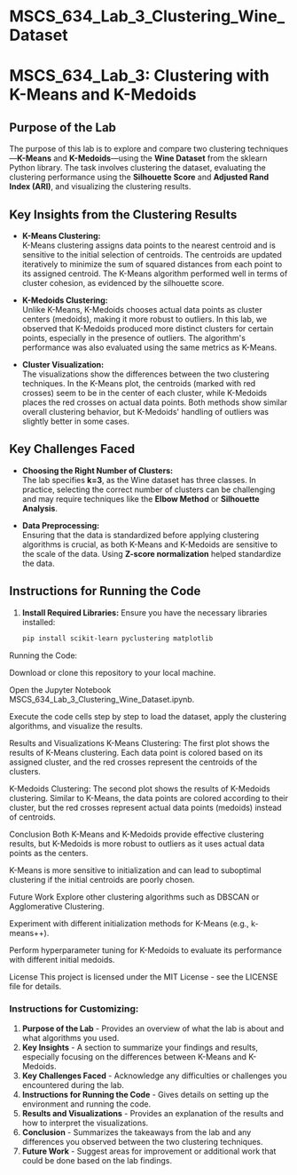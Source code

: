 # MSCS_634_Lab_3_Clustering_Wine_Dataset

# MSCS_634_Lab_3: Clustering with K-Means and K-Medoids

## Purpose of the Lab

The purpose of this lab is to explore and compare two clustering techniques—**K-Means** and **K-Medoids**—using the **Wine Dataset** from the sklearn Python library. The task involves clustering the dataset, evaluating the clustering performance using the **Silhouette Score** and **Adjusted Rand Index (ARI)**, and visualizing the clustering results.

## Key Insights from the Clustering Results

- **K-Means Clustering:**  
  K-Means clustering assigns data points to the nearest centroid and is sensitive to the initial selection of centroids. The centroids are updated iteratively to minimize the sum of squared distances from each point to its assigned centroid. The K-Means algorithm performed well in terms of cluster cohesion, as evidenced by the silhouette score.

- **K-Medoids Clustering:**  
  Unlike K-Means, K-Medoids chooses actual data points as cluster centers (medoids), making it more robust to outliers. In this lab, we observed that K-Medoids produced more distinct clusters for certain points, especially in the presence of outliers. The algorithm's performance was also evaluated using the same metrics as K-Means.

- **Cluster Visualization:**  
  The visualizations show the differences between the two clustering techniques. In the K-Means plot, the centroids (marked with red crosses) seem to be in the center of each cluster, while K-Medoids places the red crosses on actual data points. Both methods show similar overall clustering behavior, but K-Medoids' handling of outliers was slightly better in some cases.

## Key Challenges Faced

- **Choosing the Right Number of Clusters:**  
  The lab specifies **k=3**, as the Wine dataset has three classes. In practice, selecting the correct number of clusters can be challenging and may require techniques like the **Elbow Method** or **Silhouette Analysis**.

- **Data Preprocessing:**  
  Ensuring that the data is standardized before applying clustering algorithms is crucial, as both K-Means and K-Medoids are sensitive to the scale of the data. Using **Z-score normalization** helped standardize the data.

## Instructions for Running the Code

1. **Install Required Libraries:**
   Ensure you have the necessary libraries installed:
   ```bash
   pip install scikit-learn pyclustering matplotlib
Running the Code:

Download or clone this repository to your local machine.

Open the Jupyter Notebook MSCS_634_Lab_3_Clustering_Wine_Dataset.ipynb.

Execute the code cells step by step to load the dataset, apply the clustering algorithms, and visualize the results.

Results and Visualizations
K-Means Clustering:
The first plot shows the results of K-Means clustering. Each data point is colored based on its assigned cluster, and the red crosses represent the centroids of the clusters.

K-Medoids Clustering:
The second plot shows the results of K-Medoids clustering. Similar to K-Means, the data points are colored according to their cluster, but the red crosses represent actual data points (medoids) instead of centroids.

Conclusion
Both K-Means and K-Medoids provide effective clustering results, but K-Medoids is more robust to outliers as it uses actual data points as the centers.

K-Means is more sensitive to initialization and can lead to suboptimal clustering if the initial centroids are poorly chosen.

Future Work
Explore other clustering algorithms such as DBSCAN or Agglomerative Clustering.

Experiment with different initialization methods for K-Means (e.g., k-means++).

Perform hyperparameter tuning for K-Medoids to evaluate its performance with different initial medoids.

License
This project is licensed under the MIT License - see the LICENSE file for details.



### Instructions for Customizing:
1. **Purpose of the Lab** - Provides an overview of what the lab is about and what algorithms you used.
2. **Key Insights** - A section to summarize your findings and results, especially focusing on the differences between K-Means and K-Medoids.
3. **Key Challenges Faced** - Acknowledge any difficulties or challenges you encountered during the lab.
4. **Instructions for Running the Code** - Gives details on setting up the environment and running the code.
5. **Results and Visualizations** - Provides an explanation of the results and how to interpret the visualizations.
6. **Conclusion** - Summarizes the takeaways from the lab and any differences you observed between the two clustering techniques.
7. **Future Work** - Suggest areas for improvement or additional work that could be done based on the lab findings.
